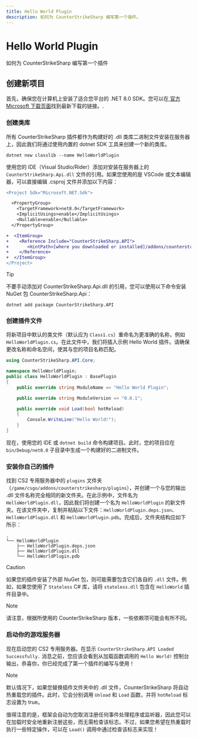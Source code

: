 ```yaml
---
title: Hello World Plugin
description: 如何为 CounterStrikeSharp 编写第一个插件。
---
```


# Hello World Plugin

如何为 CounterStrikeSharp 编写第一个插件

## 创建新项目

首先，确保您在计算机上安装了适合您平台的 .NET 8.0 SDK。您可以在<a href="https://dotnet.microsoft.com/en-us/download/dotnet/8.0" target="_blank"> 官方 Microsoft 下载页面</a>找到最新下载的链接。.

### 创建类库
所有 CounterStrikeSharp 插件都作为构建好的 .dll 类库二进制文件安装在服务器上，因此我们将通过使用内置的 dotnet SDK 工具来创建一个新的类库。

```shell
dotnet new classlib --name HelloWorldPlugin
```

使用您的 IDE（Visual Studio/Rider）添加对安装在服务器上的 `CounterStrikeSharp.Api.dll` 文件的引用。如果您使用的是 VSCode 或文本编辑器，可以直接编辑 .csproj 文件并添加以下内容：

```diff
<Project Sdk="Microsoft.NET.Sdk">

  <PropertyGroup>
    <TargetFramework>net8.0</TargetFramework>
    <ImplicitUsings>enable</ImplicitUsings>
    <Nullable>enable</Nullable>
  </PropertyGroup>

+  <ItemGroup>
+    <Reference Include="CounterStrikeSharp.API">
+       <HintPath>[where you downloaded or installed]/addons/counterstrikesharp/api/CounterStrikeSharp.API.dll</HintPath>
+    </Reference>
+  </ItemGroup>
</Project>
```

> [!TIP]
> 不要手动添加对 CounterStrikeSharp.Api.dll 的引用，您可以使用以下命令安装 NuGet 包 CounterStrikeSharp.Api：
> ```shell
> dotnet add package CounterStrikeSharp.API
> ```

### 创建插件文件

将新项目中默认的类文件（默认应为 `Class1.cs`）重命名为更准确的名称，例如 `HelloWorldPlugin.cs`。在此文件中，我们将插入示例 Hello World 插件。请确保更改名称和命名空间，使其与您的项目名称匹配。

```csharp
using CounterStrikeSharp.API.Core;

namespace HelloWorldPlugin;
public class HelloWorldPlugin : BasePlugin
{
    public override string ModuleName => "Hello World Plugin";

    public override string ModuleVersion => "0.0.1";

    public override void Load(bool hotReload)
    {
        Console.WriteLine("Hello World!");
    }
}
```

现在，使用您的 IDE 或 `dotnet build` 命令构建项目。此时，您的项目应在 `bin/Debug/net8.0` 子目录中生成一个构建好的二进制文件。

### 安装你自己的插件

找到 CS2 专用服务器中的 `plugins` 文件夹（`/game/csgo/addons/counterstrikesharp/plugins`），并创建一个与您的输出 .dll 文件名称完全相同的新文件夹。在此示例中，文件名为 `HelloWorldPlugin.dll`，因此我们将创建一个名为 `HelloWorldPlugin` 的新文件夹。在该文件夹中，复制并粘贴以下文件：`HelloWorldPlugin.deps.json`、`HelloWorldPlugin.dll` 和 `HelloWorldPlugin.pdb`。完成后，文件夹结构应如下所示：

```shell
.
└── HelloWorldPlugin
    ├── HelloWorldPlugin.deps.json
    ├── HelloWorldPlugin.dll
    └── HelloWorldPlugin.pdb
```

> [!CAUTION]
> 如果您的插件安装了外部 NuGet 包，则可能需要包含它们各自的 `.dll` 文件。例如，如果您使用了 `Stateless` C# 库，请将 `stateless.dll` 包含在 `HelloWorld` 插件目录中。

> [!NOTE]
> 请注意，根据所使用的 CounterStrikeSharp 版本，一些依赖项可能会有所不同。

### 启动你的游戏服务器

现在启动您的 CS2 专用服务器。在显示 `CounterStrikeSharp.API Loaded Successfully.` 消息之前，您应该会看到从加载函数调用的 `Hello World!` 控制台输出，恭喜你，你已经完成了第一个插件的编写与使用！


> [!NOTE]
> 默认情况下，如果您替换插件文件夹中的 .dll 文件，CounterStrikeSharp 将自动热重载您的插件。此时，它会分别调用 `Unload` 和 `Load` 函数，并将 `hotReload` 标志设置为 true。
> 
> 值得注意的是，框架会自动为您取消注册任何事件处理程序或监听器，因此您可以在加载时安全地重新注册这些，而无需检查该标志。不过，如果您希望在热重载时执行一些特定操作，可以在 `Load()` 调用中通过检查该标志来实现！
